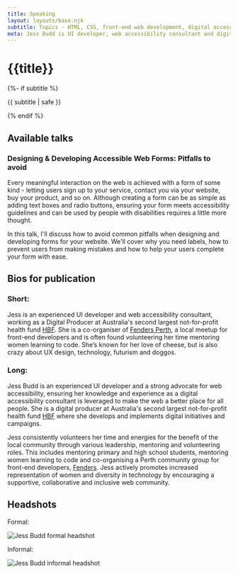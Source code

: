 ```yaml
---
title: Speaking
layout: layouts/base.njk
subtitle: Topics - HTML, CSS, front-end web development, digital accessibility, agile project management, web design, community organisation, learning
meta: Jess Budd is UI developer, web accessibility consultant and digital producer available to speak at your next tech event.
---
```

<div class="container__blog">
  <h1>{{title}}</h1>
  {%- if subtitle %}<p class="subtitle">{{ subtitle | safe }}</p>{% endif %}

<h2>Available talks</h2>

<h3 >Designing & Developing Accessible Web Forms: Pitfalls to avoid</h3>

Every meaningful interaction on the web is achieved with a form of some kind - letting users sign up to your service, contact you via your website, buy your product, and so on. Although creating a form can be as simple as adding text boxes and radio buttons, ensuring your form meets accessibility guidelines and can be used by people with disabilities requires a little more thought.

In this talk, I'll discuss how to avoid common pitfalls when designing and developing forms for your website. We'll cover why you need labels, how to prevent users from making mistakes and how to help your users complete your form with ease.



<h2>Bios for publication</h2>

<h3 class="h4">Short:</h3>

Jess is an experienced UI developer and web accessibility consultant, working as a Digital Producer at Australia's second largest not-for-profit health fund [HBF](http://hbf.com.au). She is a co-organiser of [Fenders Perth](https://fenders.co/), a local meetup for front-end developers and is often found volunteering her time mentoring women learning to code. She’s known for her love of cheese, but is also crazy about UX design, technology, futurism and doggos.

<h3 class="h4">Long:</h3>

Jess Budd is an experienced UI developer and a strong advocate for web accessibility, ensuring her knowledge and experience as a digital accessibility consultant is leveraged to make the web a better place for all people. She is a digital producer at Australia's second largest not-for-profit health fund [HBF](http://hbf.com.au) where she develops and implements digital initiatives and campaigns.

Jess consistently volunteers her time and energies for the benefit of the local community through various leadership, mentoring and volunteering roles. This includes mentoring primary and high school students, mentoring women learning to code and co-organising a Perth community group for front-end developers, [Fenders](https://fenders.co/). Jess actively promotes increased representation of women and diversity in technology by encouraging a supportive, collaborative and inclusive web community.


<h2>Headshots</h2>

Formal:

<img class="headshot" src="/images/jess-budd-bio-lg-sq.jpg" alt="Jess Budd formal headshot">
<!-- <img class="headshot" src="/images/jessbudd-bio-bw.jpg" alt="Jess Budd formal headshot black and white"> -->

Informal:

<img class="headshot" src="/images/jess-budd-bio-funCL.jpg" alt="Jess Budd informal headshot">

</div>